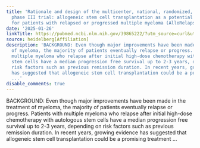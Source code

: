```yaml
---
title: 'Rationale and design of the multicenter, national, randomized, open labeled
  phase III trial: allogeneic stem cell transplantation as a potential curative treatment
  for patients with relapsed or progressed multiple myeloma (AlloRelapseMM Study)'
date: '2025-01-26'
linkTitle: https://pubmed.ncbi.nlm.nih.gov/39865222/?utm_source=curl&utm_medium=rss&utm_campaign=pubmed-2&utm_content=1FakS-2QOkCT8HsMOQP1bCRQ4YzyumYOmxmF0moLsQ3dFB1E9V&fc=20220326224207&ff=20250127170523&v=2.18.0.post9+e462414
source: heidelberg[Affiliation]
description: 'BACKGROUND: Even though major improvements have been made in the treatment
  of myeloma, the majority of patients eventually relapse or progress. Patients with
  multiple myeloma who relapse after initial high-dose chemotherapy with autologous
  stem cells have a median progression free survival up to 2-3 years, depending on
  risk factors such as previous remission duration. In recent years, growing evidence
  has suggested that allogeneic stem cell transplantation could be a promising treatment
  ...'
disable_comments: true
---
```

BACKGROUND: Even though major improvements have been made in the treatment of myeloma, the majority of patients eventually relapse or progress. Patients with multiple myeloma who relapse after initial high-dose chemotherapy with autologous stem cells have a median progression free survival up to 2-3 years, depending on risk factors such as previous remission duration. In recent years, growing evidence has suggested that allogeneic stem cell transplantation could be a promising treatment ...